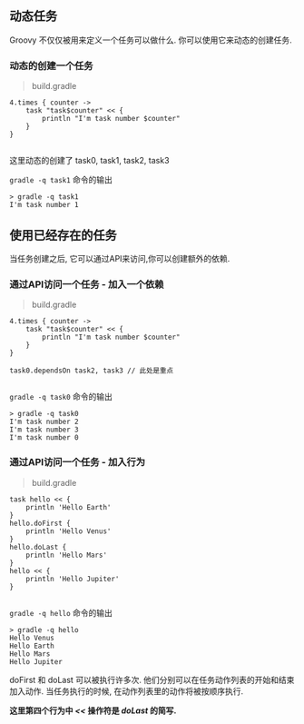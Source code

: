 ## 动态任务

Groovy 不仅仅被用来定义一个任务可以做什么. 你可以使用它来动态的创建任务.

### 动态的创建一个任务

> build.gradle

```
4.times { counter ->
    task "task$counter" << {
        println "I'm task number $counter"
    }
}
    
```

这里动态的创建了 task0, task1, task2, task3

`gradle -q task1` 命令的输出

```
> gradle -q task1
I'm task number 1

```

## 使用已经存在的任务

当任务创建之后, 它可以通过API来访问,你可以创建额外的依赖.

### 通过API访问一个任务 - 加入一个依赖

> build.gradle

```
4.times { counter ->
    task "task$counter" << {
        println "I'm task number $counter"
    }
}
    
task0.dependsOn task2, task3 // 此处是重点
    
```

`gradle -q task0` 命令的输出

```
> gradle -q task0
I'm task number 2
I'm task number 3
I'm task number 0

```

### 通过API访问一个任务 - 加入行为

> build.gradle

```
task hello << {
    println 'Hello Earth'
}
hello.doFirst {
    println 'Hello Venus'
}
hello.doLast {
    println 'Hello Mars'
}
hello << {
    println 'Hello Jupiter'
}
    
```

`gradle -q hello` 命令的输出

```
> gradle -q hello
Hello Venus
Hello Earth
Hello Mars
Hello Jupiter

```

doFirst 和 doLast 可以被执行许多次. 他们分别可以在任务动作列表的开始和结束加入动作. 当任务执行的时候, 在动作列表里的动作将被按顺序执行. 

**这里第四个行为中 _<<_ 操作符是 _doLast_ 的简写.**

